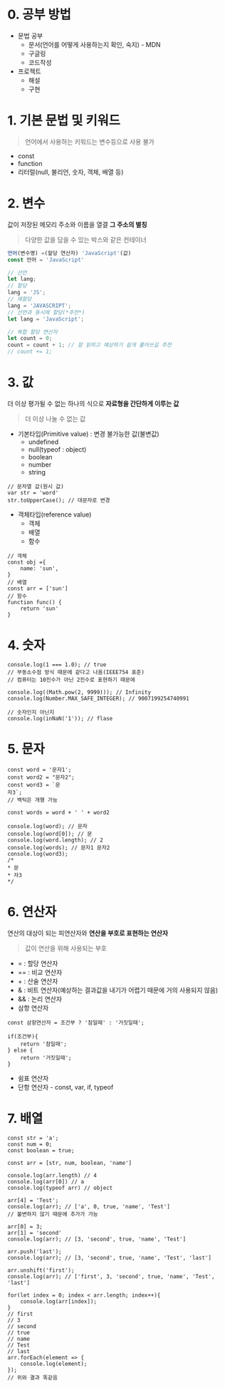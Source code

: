 # 0. 공부 방법
* 문법 공부
    * 문서(언어를 어떻게 사용하는지 확인, 숙지) - MDN
    * 구글링
    * 코드작성
* 프로젝트
    * 해설
    * 구현


# 1. 기본 문법 및 키워드
> 언어에서 사용하는 키워드는 변수등으로 사용 불가
- const
- function
- 리터럴(null, 불리언, 숫자, 객체, 배열 등)


# 2. 변수
값이 저장된 메모리 주소와 이름을 열결 **그 주소의 별칭**
> 다양한 값을 담을 수 있는 박스와 같은 컨테이너
```javascript
언어(변수명) =(할당 연산자) 'JavaScript'(값)
const 언어 = 'JavaScript'
```
```javascript
// 선언
let lang;
// 할당
lang = 'JS';
// 재할당
lang = 'JAVASCRIPT';
// 선언과 동시에 할당(*추천*)
let lang = 'JavaScript';
```
```javascript
// 복합 할당 연산자
let count = 0;
count = count + 1; // 잘 읽히고 예상하기 쉽게 풀어쓰길 추천
// count += 1;
```


# 3. 값
더 이상 평가될 수 없는 하나의 식으로 **자료형을 간단하게 이루는 값**
> 더 이상 나눌 수 없는 값
* 기본타입(Primitive value) : 변경 불가능한 값(불변값)
    * undefined
    * null(typeof : object)
    * boolean
    * number
    * string
```javacript
// 문자열 값(원시 값)
var str = 'word'
str.toUpperCase(); // 대문자로 변경
```
* 객체타입(reference value)
    * 객체
    * 배열
    * 함수
```javacript
// 객체
const obj ={
    name: 'sun',
}
// 배열
const arr = ['sun']
// 함수
function func() {
    return 'sun'
}
```


# 4. 숫자
```javacript
console.log(1 === 1.0); // true
// 부동소수점 방식 때문에 같다고 나옴(IEEE754 표준)
// 컴퓨터는 10진수가 아닌 2진수로 표현하기 때문에

console.log((Math.pow(2, 9999))); // Infinity
console.log(Number.MAX_SAFE_INTEGER); // 9007199254740991

// 숫자인지 아닌지
console.log(inNaN('1')); // flase
```

# 5. 문자
```javacript
const word = '문자1';
const word2 = "문자2";
const word3 = `문
자3`;
// 백틱은 개행 가능

const words = word + ' ' + word2

console.log(word); // 문자
console.log(word[0]); // 문
console.log(word.length); // 2
console.log(words); // 문자1 문자2
console.log(word3);
/*
* 문
* 자3
*/
```


# 6. 연산자
연산의 대상이 되는 피연산자와 **연산을 부호로 표현하는 연산자**
> 값이 연산을 위해 사용되는 부호

* = : 할당 연산자
* == : 비교 연산자
* \+ : 산술 연산자
* & : 비트 연산자(예상하는 결과값을 내기가 어렵기 때문에 거의 사용되지 않음)
* && : 논리 연산자
* 삼항 연산자
```javacript
const 삼항연산자 = 조건부 ? '참일때' : '거짓일때';

if(조건부){
    return '참일때';
} else {
    return '거짓일때';
}
```
* 쉼표 연산자
* 단항 연산자 - const, var, if, typeof


# 7. 배열
```javacript
const str = 'a';
const num = 0;
const boolean = true;

const arr = [str, num, boolean, 'name']

console.log(arr.length) // 4
console.log(arr[0]) // a
console.log(typeof arr) // object

arr[4] = 'Test';
console.log(arr); // ['a', 0, true, 'name', 'Test']
// 불변하지 않기 때문에 추가가 가능

arr[0] = 3;
arr[1] = 'second'
console.log(arr); // [3, 'second', true, 'name', 'Test']

arr.push('last');
console.log(arr); // [3, 'second', true, 'name', 'Test', 'last']

arr.unshift('first');
console.log(arr); // ['first', 3, 'second', true, 'name', 'Test', 'last']

for(let index = 0; index < arr.length; index++){
    console.log(arr[index]);
}
// first
// 3
// second
// true
// name
// Test
// last
arr.forEach(element => {
    console.log(element);
});
// 위와 결과 똑같음
```